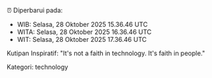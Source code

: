 ⏰ Diperbarui pada:
- WIB: Selasa, 28 Oktober 2025 15.36.46 UTC
- WITA: Selasa, 28 Oktober 2025 16.36.46 UTC
- WIT: Selasa, 28 Oktober 2025 17.36.46 UTC

Kutipan Inspiratif:
"It's not a faith in technology. It's faith in people."


Kategori: technology

